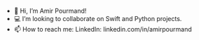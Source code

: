 - 👋 Hi, I’m Amir Pourmand!
- 💻 I’m looking to collaborate on Swift and Python projects.
- 📫 How to reach me: LinkedIn: linkedin.com/in/amirpourmand

<!---
ampourmand/ampourmand is a ✨ special ✨ repository because its `README.md` (this file) appears on your GitHub profile.
You can click the Preview link to take a look at your changes.
--->
